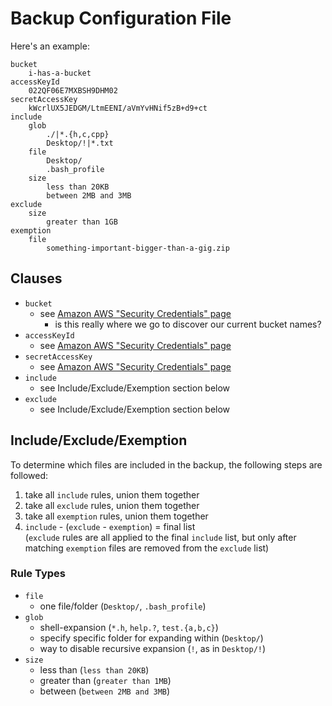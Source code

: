 # Backup Configuration File

Here's an example:

	bucket
		i-has-a-bucket
	accessKeyId
		022QF06E7MXBSH9DHM02
	secretAccessKey
		kWcrlUX5JEDGM/LtmEENI/aVmYvHNif5zB+d9+ct
	include
		glob
			./|*.{h,c,cpp}
			Desktop/!|*.txt
		file
			Desktop/
			.bash_profile
		size
			less than 20KB
			between 2MB and 3MB
	exclude
		size
			greater than 1GB
	exemption
		file
			something-important-bigger-than-a-gig.zip

## Clauses

* `bucket`
	* see [Amazon AWS "Security Credentials" page](http://aws.amazon.com/security-credentials)
		* is this really where we go to discover our current bucket names?
* `accessKeyId`
	* see [Amazon AWS "Security Credentials" page](http://aws.amazon.com/security-credentials)
* `secretAccessKey`
	* see [Amazon AWS "Security Credentials" page](http://aws.amazon.com/security-credentials)
* `include`
	* see Include/Exclude/Exemption section below
* `exclude`
	* see Include/Exclude/Exemption section below

## Include/Exclude/Exemption

To determine which files are included in the backup, the following steps are followed:

1. take all `include` rules, union them together
2. take all `exclude` rules, union them together
3. take all `exemption` rules, union them together
4. `include` - (`exclude` - `exemption`) = final list  
	(`exclude` rules are all applied to the final `include` list, but only after matching `exemption` files are removed from the `exclude` list)

### Rule Types

* `file`
	* one file/folder (`Desktop/`, `.bash_profile`)
* `glob`
	* shell-expansion (`*.h`, `help.?`, `test.{a,b,c}`)
	* specify specific folder for expanding within (`Desktop/`)
	* way to disable recursive expansion (`!`, as in `Desktop/!`)
* `size`
	* less than (`less than 20KB`)
	* greater than (`greater than 1MB`)
	* between (`between 2MB and 3MB`)

